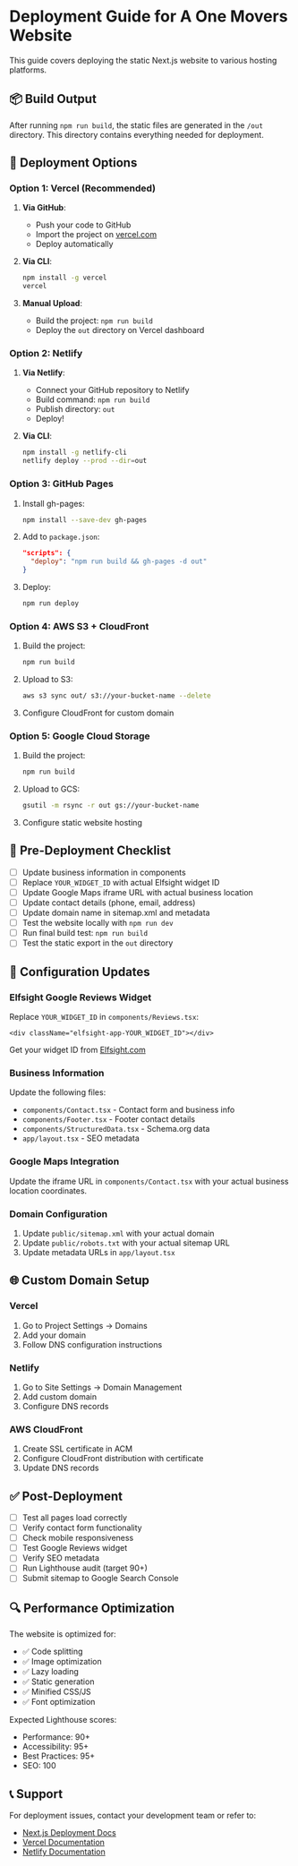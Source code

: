 # Deployment Guide for A One Movers Website

This guide covers deploying the static Next.js website to various hosting platforms.

## 📦 Build Output

After running `npm run build`, the static files are generated in the `/out` directory. This directory contains everything needed for deployment.

## 🚀 Deployment Options

### Option 1: Vercel (Recommended)

1. **Via GitHub**:
   - Push your code to GitHub
   - Import the project on [vercel.com](https://vercel.com)
   - Deploy automatically

2. **Via CLI**:
   ```bash
   npm install -g vercel
   vercel
   ```

3. **Manual Upload**:
   - Build the project: `npm run build`
   - Deploy the `out` directory on Vercel dashboard

### Option 2: Netlify

1. **Via Netlify**:
   - Connect your GitHub repository to Netlify
   - Build command: `npm run build`
   - Publish directory: `out`
   - Deploy!

2. **Via CLI**:
   ```bash
   npm install -g netlify-cli
   netlify deploy --prod --dir=out
   ```

### Option 3: GitHub Pages

1. Install gh-pages:
   ```bash
   npm install --save-dev gh-pages
   ```

2. Add to `package.json`:
   ```json
   "scripts": {
     "deploy": "npm run build && gh-pages -d out"
   }
   ```

3. Deploy:
   ```bash
   npm run deploy
   ```

### Option 4: AWS S3 + CloudFront

1. Build the project:
   ```bash
   npm run build
   ```

2. Upload to S3:
   ```bash
   aws s3 sync out/ s3://your-bucket-name --delete
   ```

3. Configure CloudFront for custom domain

### Option 5: Google Cloud Storage

1. Build the project:
   ```bash
   npm run build
   ```

2. Upload to GCS:
   ```bash
   gsutil -m rsync -r out gs://your-bucket-name
   ```

3. Configure static website hosting

## 🔧 Pre-Deployment Checklist

- [ ] Update business information in components
- [ ] Replace `YOUR_WIDGET_ID` with actual Elfsight widget ID
- [ ] Update Google Maps iframe URL with actual business location
- [ ] Update contact details (phone, email, address)
- [ ] Update domain name in sitemap.xml and metadata
- [ ] Test the website locally with `npm run dev`
- [ ] Run final build test: `npm run build`
- [ ] Test the static export in the `out` directory

## 📝 Configuration Updates

### Elfsight Google Reviews Widget

Replace `YOUR_WIDGET_ID` in `components/Reviews.tsx`:

```tsx
<div className="elfsight-app-YOUR_WIDGET_ID"></div>
```

Get your widget ID from [Elfsight.com](https://elfsight.com/google-reviews-widget/)

### Business Information

Update the following files:
- `components/Contact.tsx` - Contact form and business info
- `components/Footer.tsx` - Footer contact details
- `components/StructuredData.tsx` - Schema.org data
- `app/layout.tsx` - SEO metadata

### Google Maps Integration

Update the iframe URL in `components/Contact.tsx` with your actual business location coordinates.

### Domain Configuration

1. Update `public/sitemap.xml` with your actual domain
2. Update `public/robots.txt` with your actual sitemap URL
3. Update metadata URLs in `app/layout.tsx`

## 🌐 Custom Domain Setup

### Vercel
1. Go to Project Settings → Domains
2. Add your domain
3. Follow DNS configuration instructions

### Netlify
1. Go to Site Settings → Domain Management
2. Add custom domain
3. Configure DNS records

### AWS CloudFront
1. Create SSL certificate in ACM
2. Configure CloudFront distribution with certificate
3. Update DNS records

## ✅ Post-Deployment

- [ ] Test all pages load correctly
- [ ] Verify contact form functionality
- [ ] Check mobile responsiveness
- [ ] Test Google Reviews widget
- [ ] Verify SEO metadata
- [ ] Run Lighthouse audit (target 90+)
- [ ] Submit sitemap to Google Search Console

## 🔍 Performance Optimization

The website is optimized for:
- ✅ Code splitting
- ✅ Image optimization
- ✅ Lazy loading
- ✅ Static generation
- ✅ Minified CSS/JS
- ✅ Font optimization

Expected Lighthouse scores:
- Performance: 90+
- Accessibility: 95+
- Best Practices: 95+
- SEO: 100

## 📞 Support

For deployment issues, contact your development team or refer to:
- [Next.js Deployment Docs](https://nextjs.org/docs/deployment)
- [Vercel Documentation](https://vercel.com/docs)
- [Netlify Documentation](https://docs.netlify.com)

